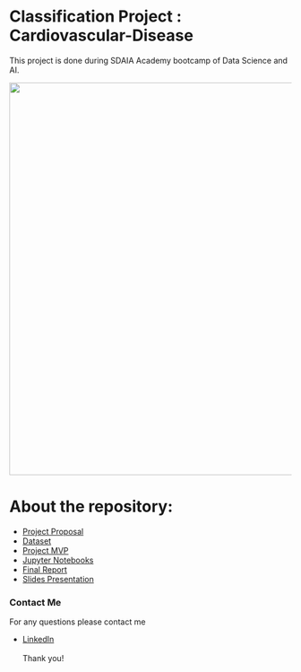 # Classification Project : Cardiovascular-Disease
This project is done during SDAIA Academy bootcamp of Data Science and AI.

<p align="center" width="100%">
<img src="http://www.msif.org/wp-content/uploads/2018/09/Cardiovascular-for-website-900x0-c-default.png" width="700" style="display: block; margin: 0 auto"/>
</p>


# About the repository:
- [Project Proposal](https://github.com/Mashael999/Cardiovascular-Disease-Classification-Project/tree/main/Proposal)
- [Dataset]()
- [Project MVP]()
- [Jupyter Notebooks]()
- [Final Report]()
- [Slides Presentation]()

### Contact Me
For any questions please contact me <br/>
- [LinkedIn](https://www.linkedin.com/in/mashael-a-56b884220/)
<br/><br/>
Thank you!
